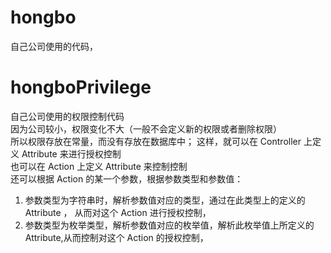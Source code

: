 # hongbo
自己公司使用的代码，

# hongboPrivilege
自己公司使用的权限控制代码  
因为公司较小，权限变化不大（一般不会定义新的权限或者删除权限）  
所以权限存放在常量，而没有存放在数据库中；
这样，就可以在 Controller 上定义 Attribute 来进行授权控制      
也可以在 Action 上定义 Attribute 来控制控制  
还可以根据 Action 的某一个参数，根据参数类型和参数值：   
1. 参数类型为字符串时，解析参数值对应的类型，通过在此类型上的定义的 Attribute ， 从而对这个 Action 进行授权控制，    
2. 参数类型为枚举类型，解析参数值对应的枚举值，解析此枚举值上所定义的Attribute,从而控制对这个 Action 的授权控制，  

